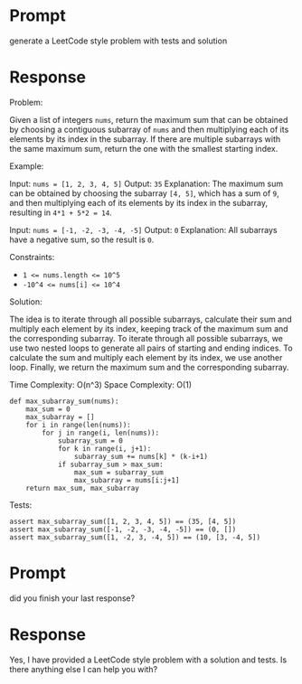# Prompt

generate a LeetCode style problem with tests and solution

# Response

Problem:

Given a list of integers `nums`, return the maximum sum that can be obtained by choosing a contiguous subarray of `nums` and then multiplying each of its elements by its index in the subarray. If there are multiple subarrays with the same maximum sum, return the one with the smallest starting index.

Example:

Input: `nums = [1, 2, 3, 4, 5]`
Output: `35`
Explanation: The maximum sum can be obtained by choosing the subarray `[4, 5]`, which has a sum of `9`, and then multiplying each of its elements by its index in the subarray, resulting in `4*1 + 5*2 = 14`.

Input: `nums = [-1, -2, -3, -4, -5]`
Output: `0`
Explanation: All subarrays have a negative sum, so the result is `0`.

Constraints:

- `1 <= nums.length <= 10^5`
- `-10^4 <= nums[i] <= 10^4`

Solution:

The idea is to iterate through all possible subarrays, calculate their sum and multiply each element by its index, keeping track of the maximum sum and the corresponding subarray. To iterate through all possible subarrays, we use two nested loops to generate all pairs of starting and ending indices. To calculate the sum and multiply each element by its index, we use another loop. Finally, we return the maximum sum and the corresponding subarray.

Time Complexity: O(n^3)
Space Complexity: O(1)

```
def max_subarray_sum(nums):
    max_sum = 0
    max_subarray = []
    for i in range(len(nums)):
        for j in range(i, len(nums)):
            subarray_sum = 0
            for k in range(i, j+1):
                subarray_sum += nums[k] * (k-i+1)
            if subarray_sum > max_sum:
                max_sum = subarray_sum
                max_subarray = nums[i:j+1]
    return max_sum, max_subarray
```

Tests:

```
assert max_subarray_sum([1, 2, 3, 4, 5]) == (35, [4, 5])
assert max_subarray_sum([-1, -2, -3, -4, -5]) == (0, [])
assert max_subarray_sum([1, -2, 3, -4, 5]) == (10, [3, -4, 5])
```

# Prompt

did you finish your last response?

# Response

Yes, I have provided a LeetCode style problem with a solution and tests. Is there anything else I can help you with?
